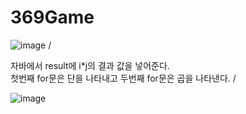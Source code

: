 # 369Game
![image](https://user-images.githubusercontent.com/94346298/142767302-c0ce6684-e003-4a4f-a657-2c20c1e6b423.png)
/



자바에서 result에 i*j의 결과 값을 넣어준다.
\
첫번째 for문은 단을 나타내고 두번째 for문은 곱을 나타낸다.
/



![image](https://user-images.githubusercontent.com/94346298/142767338-ae39537b-3f30-4bdc-937a-92a534ba7d29.png)
